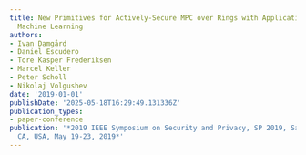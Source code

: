 ```yaml
---
title: New Primitives for Actively-Secure MPC over Rings with Applications to Private
  Machine Learning
authors:
- Ivan Damgård
- Daniel Escudero
- Tore Kasper Frederiksen
- Marcel Keller
- Peter Scholl
- Nikolaj Volgushev
date: '2019-01-01'
publishDate: '2025-05-18T16:29:49.131336Z'
publication_types:
- paper-conference
publication: '*2019 IEEE Symposium on Security and Privacy, SP 2019, San Francisco,
  CA, USA, May 19-23, 2019*'
---
```

